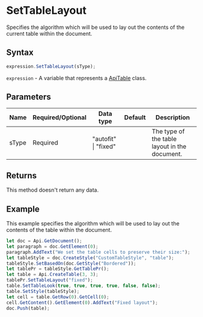 # SetTableLayout

Specifies the algorithm which will be used to lay out the contents of the current table within the document.

## Syntax

```javascript
expression.SetTableLayout(sType);
```

`expression` - A variable that represents a [ApiTable](../ApiTable.md) class.

## Parameters

| **Name** | **Required/Optional** | **Data type** | **Default** | **Description** |
| ------------- | ------------- | ------------- | ------------- | ------------- |
| sType | Required | "autofit" \| "fixed" |  | The type of the table layout in the document. |

## Returns

This method doesn't return any data.

## Example

This example specifies the algorithm which will be used to lay out the contents of the table within the document.

```javascript editor-docx
let doc = Api.GetDocument();
let paragraph = doc.GetElement(0);
paragraph.AddText("We set the table cells to preserve their size:");
let tableStyle = doc.CreateStyle("CustomTableStyle", "table");
tableStyle.SetBasedOn(doc.GetStyle("Bordered"));
let tablePr = tableStyle.GetTablePr();
let table = Api.CreateTable(3, 3);
tablePr.SetTableLayout("fixed");
table.SetTableLook(true, true, true, true, false, false);
table.SetStyle(tableStyle);
let cell = table.GetRow(0).GetCell(0);
cell.GetContent().GetElement(0).AddText("Fixed layout");
doc.Push(table);
```
